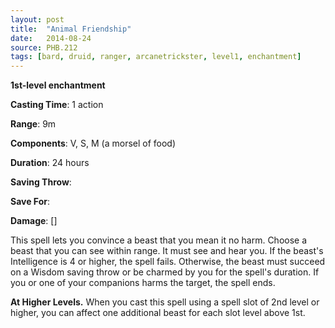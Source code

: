```yaml
---
layout: post
title:  "Animal Friendship"
date:   2014-08-24
source: PHB.212
tags: [bard, druid, ranger, arcanetrickster, level1, enchantment]
---
```


**1st-level enchantment**

**Casting Time**: 1 action

**Range**: 9m

**Components**: V, S, M (a morsel of food)

**Duration**: 24 hours

**Saving Throw**:

**Save For**:

**Damage**: []

This spell lets you convince a beast that you mean it no harm. Choose a beast that you can see within range. It must see and hear you. If the beast's Intelligence is 4 or higher, the spell fails. Otherwise, the beast must succeed on a Wisdom saving throw or be charmed by you for the spell's duration. If you or one of your companions harms the target, the spell ends.

**At Higher Levels.** When you cast this spell using a spell slot of 2nd level or higher, you can affect one additional beast for each slot level above 1st.

